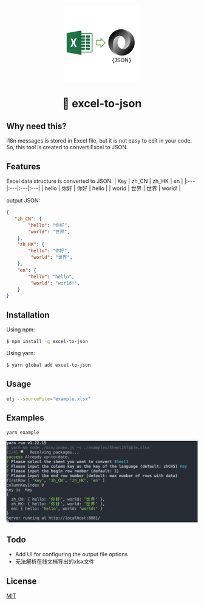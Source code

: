 <p align="center">
    <img src="logo.png" alt="logo" width="200"  />
</p>

<h1 align="center">🌈 excel-to-json</h1>

## Why need this?
i18n messages is stored in Excel file, but it is not easy to edit in your code. So, this tool is created to convert Excel to JSON. 
## Features

Excel data structure is converted to JSON.
| Key | zh_CN | zh_HK | en |
|:---|:---|:---|:---|
| hello | 你好 | 你好 | hello |
| world | 世界 | 世界 | world! |

output JSON:

```json
{
   "zh_CN": {
        "hello": "你好",
        "world": "世界",
    },
    "zh_HK": {
        "hello": "你好",
         "world": "世界",
    },
    "en": {
        "hello": "hello",
         "world": "world!",
    }
}
```

## Installation

Using npm:

```sh
$ npm install -g excel-to-json
```

Using yarn:

```sh
$ yarn global add excel-to-json
```

## Usage

```sh
etj --sourceFile="example.xlsx"
```
## Examples

```sh
yarn example
```
![example](./examples/example.png)

## Todo
* Add UI for configuring the output file options
* 无法解析在线文档导出的xlsx文件

## License

[MIT](https://en.wikipedia.org/wiki/MIT_License)
